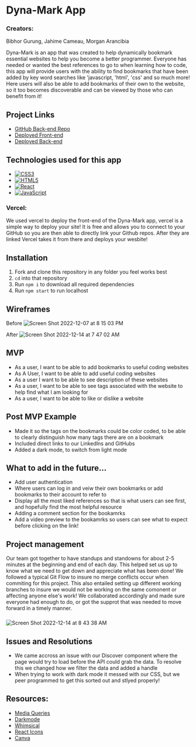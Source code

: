 # Dyna-Mark App
### Creators:
Bibhor Gurung,
Jahime Cameau,
Morgan Arancibia

Dyna-Mark is an app that was created to help dynamically bookmark essential websites to help you become a better programmer. Everyone has needed or wanted the best references to go to when learning how to code, this app will provide users with the ability to find bookmarks that have been added by key word searches like 'javascript, 'html', 'css' and so much more! Here users will also be able to add bookmarks of their own to the website, so it too becomes discoverable and can be viewed by those who can benefit from it!

## Project Links
- [GitHub Back-end Repo](https://github.com/jahime001/dyna-mark-api)
- [Deployed Front-end](https://dyna-mark.vercel.app/discover)
- [Deployed Back-end](https://dyna-mark.fly.dev/api/bookmark)



## Technologies used for this app
- [![CSS3](https://img.shields.io/badge/css3-%231572B6.svg?style=for-the-badge&logo=css3&logoColor=white)]()
- [![HTML5](https://img.shields.io/badge/html5-%23E34F26.svg?style=for-the-badge&logo=html5&logoColor=white)](https://html.com/)
- [![React](https://img.shields.io/badge/React-20232A?style=for-the-badge&logo=react&logoColor=61DAFB)](https://reactjs.org/)
- [![JavaScript](https://img.shields.io/badge/javascript-%23323330.svg?style=for-the-badge&logo=javascript&logoColor=%23F7DF1E)]()

### Vercel:
We used vercel to deploy the front-end of the Dyna-Mark app, vercel is a simple way to deploy your site! It is free and allows you to connect to your GitHub so you are then able to directly link your Github repos. After they are linked Vercel takes it from there and deploys your wesbite!

## Installation
1. Fork and clone this repository in any folder you feel works best
2. `cd` into that repository
3. Run `npm i` to download all required dependencies
4. Run `npm start` to run localhost

## Wireframes
Before
![Screen Shot 2022-12-07 at 8 15 03 PM](https://user-images.githubusercontent.com/114137772/207626974-ffd16b55-e422-42d8-a845-c7807e764dce.png)

After
![Screen Shot 2022-12-14 at 7 47 02 AM](https://user-images.githubusercontent.com/114137772/207627480-7c61af58-4e58-4d49-bf64-53f9f2031d9e.png)


## MVP
- As a user, I want to be able to add bookmarks to useful coding websites
- As A User, I want to be able to add useful coding websites
- As a user I want to be able to see description of these websites
- As a user, I want to be able to see tags associated with the website to help find what I am looking for
- As a user, I want to be able to like or dislike a website

## Post MVP Example
- Made it so the tags on the bookmarks could be color coded, to be able to clearly distinguish how many tags there are on a bookmark
- Included direct links to our LinkedIns and GitHubs
- Added a dark mode, to switch from light mode

## What to add in the future...
- Add user authentication 
- Where users can log in and veiw their own bookmarks or add bookmarks to their account to refer to
- Display all the most liked references so that is what users can see first, and hopefully find the most helpful resource
- Adding a comment section for the bookamrks
- Add a video preview to the bookamrks so users can see what to expect before clicking on the link!

## Project management
Our team got together to have standups and standowns for about 2-5 minutes at the beginning and end of each day. This helped set us up to know what we need to get down and appreciate what has been done! We followed a typical Git Flow to insure no merge conflicts occur when commiting for this project. This also entailed setting up different working branches to insure we would not be working on the same comonent or affecting anyone else's work! We collaborated accordingly and made sure everyone had enough to do, or got the supprot that was needed to move forward in a timely manner.
###
![Screen Shot 2022-12-14 at 8 43 38 AM](https://user-images.githubusercontent.com/114137772/207642288-f9f5241c-aae0-4b68-8535-01b014f46e8a.png)

## Issues and Resolutions
- We came accross an issue with our Discover component where the page would try to load before the API could grab the data. To resolve this we changed how we filter the data and added a handle
- When trying to work with dark mode it messed with our CSS, but we peer programmed to get this sorted out and stlyed properly!

## Resources:
- [Media Queries](https://www.w3schools.com/css/css_rwd_mediaqueries.asp)
- [Darkmode](https://css-tricks.com/easy-dark-mode-and-multiple-color-themes-in-react/)
- [Whimsical](https://whimsical.com)
- [React Icons](https://react-icons.github.io/react-icons)
- [Canva](https://www.canva.com/)
